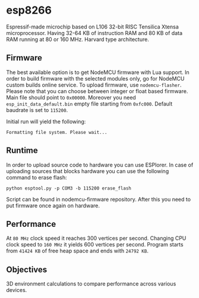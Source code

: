 # esp8266

Espressif-made microchip based on L106 32-bit RISC Tensilica Xtensa microprocessor. Having 32-64 KB of instruction RAM and 80 KB of data RAM running at 80 or 160 MHz. Harvard type architecture.


## Firmware

The best available option is to  get NodeMCU firmware with Lua support. In order to build firmware with the selected modules only, go for NodeMCU custom builds online service. To upload firmware, use ```nodemcu-flasher```. Please note that you can choose between integer or float based firmware. Main file should point to ```0x00000```. Moreover you need ```esp_init_data_default.bin``` empty file starting from ```0xfc000```. Default baudrate is set to ```115200```.

Initial run will yield the following:

```Formatting file system. Please wait...```


## Runtime

In order to upload source code to hardware you can use ESPlorer. In case of uploading sources that blocks hardware you can use the following command to erase flash:

```python esptool.py -p COM3 -b 115200 erase_flash```

Script can be found in nodemcu-firmware repository. After this you need to put firmware once again on hardware.


## Performance
At ```80 MHz``` clock speed it reaches 300 vertices per second. Changing CPU clock speed to ```160 MHz``` it yields 600 vertices per second. Program starts from ```41424 KB``` of free heap space and ends with ```24792 KB```.


## Objectives

3D environment calculations to compare performance across various devices.
